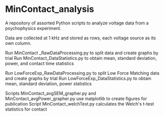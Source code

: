 # MinContact_analysis

A repository of assorted Python scripts to analyze voltage data from a psychophysics experiment.

Data are collected at 1 kHz and stored as rows, each voltage source as its own column.

Run MinContact _RawDataProcessing.py to split data and create graphs by trial
Run MinContact_DataStatistics.py to obtain mean, standard deviation, power, and contact time statistics

Run LowForceExp_RawDataProcessing.py to split Low Force Matching data and create graphs by trial 
Run LowForceExp_DataStatistics.py to obtain mean, standard deviation, power statistics

Scripts MinContact_avgSEM_grapher.py and MinContact_avgPower_grapher.py use matplotlib to create figures for 
publication
Script MinContact_welchTest.py calculates the Welch's t-test statistics for contact
